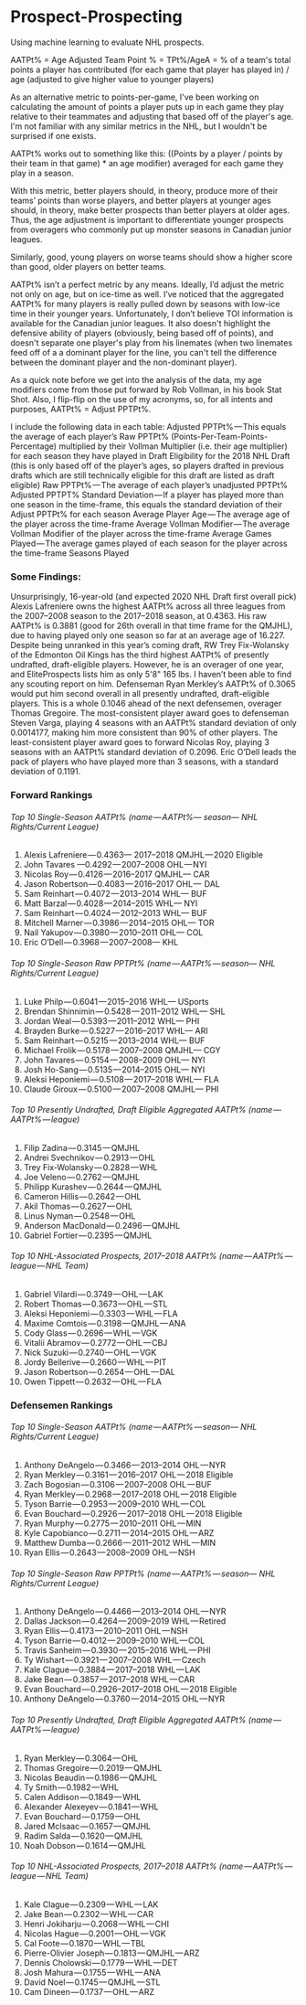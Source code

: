 # Prospect-Prospecting
Using machine learning to evaluate NHL prospects.

AATPt% = Age Adjusted Team Point % = TPt%/AgeA = % of a team's total points a player has contributed (for each game that player has played in) / age (adjusted to give higher value to younger players)

As an alternative metric to points-per-game, I've been working on calculating the amount of points a player puts up in each game they play relative to their teammates and adjusting that based off of the player's age. I'm not familiar with any similar metrics in the NHL, but I wouldn't be surprised if one exists.

AATPt% works out to something like this: ((Points by a player / points by their team in that game) * an age modifier) averaged for each game they play in a season. 

With this metric, better players should, in theory, produce more of their teams’ points than worse players, and better players at younger ages should, in theory, make better prospects than better players at older ages. Thus, the age adjustment is important to differentiate younger prospects from overagers who commonly put up monster seasons in Canadian junior leagues.

Similarly, good, young players on worse teams should show a higher score than good, older players on better teams.

AATPt% isn’t a perfect metric by any means. Ideally, I’d adjust the metric not only on age, but on ice-time as well. I’ve noticed that the aggregated AATPt% for many players is really pulled down by seasons with low-ice time in their younger years. Unfortunately, I don’t believe TOI information is available for the Canadian junior leagues. It also doesn't highlight the defensive ability of players (obviously, being based off of points), and doesn't separate one player's play from his linemates (when two linemates feed off of a a dominant player for the line, you can't tell the difference between the dominant player and the non-dominant player).

As a quick note before we get into the analysis of the data, my age modifiers come from those put forward by Rob Vollman, in his book Stat Shot. Also, I flip-flip on the use of my acronyms, so, for all intents and purposes, AATPt% = Adjust PPTPt%.

I include the following data in each table:
Adjusted PPTPt% — This equals the average of each player’s Raw PPTPt% (Points-Per-Team-Points-Percentage) multiplied by their Vollman Multiplier (i.e. their age multiplier) for each season they have played in
Draft Eligibility for the 2018 NHL Draft (this is only based off of the player’s ages, so players drafted in previous drafts which are still technically eligible for this draft are listed as draft eligible)
Raw PPTPt% — The average of each player’s unadjusted PPTPt%
Adjusted PPTPT% Standard Deviation — If a player has played more than one season in the time-frame, this equals the standard deviation of their Adjust PPTPt% for each season
Average Player Age — The average age of the player across the time-frame
Average Vollman Modifier — The average Vollman Modifier of the player across the time-frame
Average Games Played — The average games played of each season for the player across the time-frame
Seasons Played

### Some Findings:
Unsurprisingly, 16-year-old (and expected 2020 NHL Draft first overall pick) Alexis Lafreniere owns the highest AATPt% across all three leagues from the 2007–2008 season to the 2017–2018 season, at 0.4363. His raw AATPt% is 0.3881 (good for 26th overall in that time frame for the QMJHL), due to having played only one season so far at an average age of 16.227.
Despite being unranked in this year’s coming draft, RW Trey Fix-Wolansky of the Edmonton Oil Kings has the third highest AATPt% of presently undrafted, draft-eligible players. However, he is an overager of one year, and EliteProspects lists him as only 5'8" 165 lbs. I haven’t been able to find any scouting report on him.
Defenseman Ryan Merkley’s AATPt% of 0.3065 would put him second overall in all presently undrafted, draft-eligible players. This is a whole 0.1046 ahead of the next defensemen, overager Thomas Gregoire.
The most-consistent player award goes to defenseman Steven Varga, playing 4 seasons with an AATPt% standard deviation of only 0.0014177, making him more consistent than 90% of other players.
The least-consistent player award goes to forward Nicolas Roy, playing 3 seasons with an AATPt% standard deviation of 0.2096. Eric O’Dell leads the pack of players who have played more than 3 seasons, with a standard deviation of 0.1191.

### Forward Rankings

###### Top 10 Single-Season AATPt% (name — AATPt%— season— NHL Rights/Current League)
1. Alexis Lafreniere — 0.4363— 2017–2018 QMJHL — 2020 Eligible
2. John Tavares —0.4292 — 2007–2008 OHL — NYI
3. Nicolas Roy — 0.4126 — 2016–2017 QMJHL— CAR
4. Jason Robertson — 0.4083 — 2016–2017 OHL —  DAL
5. Sam Reinhart — 0.4072 — 2013–2014 WHL— BUF
6. Matt Barzal — 0.4028 — 2014–2015 WHL— NYI
7. Sam Reinhart — 0.4024 — 2012–2013 WHL— BUF
8. Mitchell Marner — 0.3986 — 2014–2015 OHL— TOR
9. Nail Yakupov — 0.3980 — 2010–2011 OHL— COL
10. Eric O’Dell — 0.3968 — 2007–2008— KHL

###### Top 10 Single-Season Raw PPTPt% (name — AATPt% — season— NHL Rights/Current League)
1. Luke Philp — 0.6041 — 2015–2016 WHL— USports
2. Brendan Shinnimin — 0.5428 — 2011–2012 WHL— SHL
3. Jordan Weal — 0.5393 — 2011–2012 WHL— PHI
4. Brayden Burke — 0.5227 — 2016–2017 WHL— ARI
5. Sam Reinhart — 0.5215 — 2013–2014 WHL— BUF
6. Michael Frolik — 0.5178 — 2007–2008 QMJHL— CGY
7. John Tavares — 0.5154 — 2008–2009 OHL— NYI
8. Josh Ho-Sang — 0.5135 — 2014–2015 OHL— NYI
9. Aleksi Heponiemi — 0.5108 — 2017–2018 WHL— FLA
10. Claude Giroux — 0.5100 — 2007–2008 QMJHL— PHI

###### Top 10 Presently Undrafted, Draft Eligible Aggregated AATPt% (name — AATPt% — league)
1. Filip Zadina — 0.3145 — QMJHL
2. Andrei Svechnikov — 0.2913 — OHL
3. Trey Fix-Wolansky — 0.2828 — WHL
4. Joe Veleno — 0.2762 — QMJHL
5. Philipp Kurashev — 0.2644 — QMJHL
6. Cameron Hillis — 0.2642 — OHL
7. Akil Thomas — 0.2627 — OHL
8. Linus Nyman — 0.2548 — OHL
9. Anderson MacDonald — 0.2496 — QMJHL
10. Gabriel Fortier — 0.2395 — QMJHL

###### Top 10 NHL-Associated Prospects, 2017–2018 AATPt% (name — AATPt% — league — NHL Team)
1. Gabriel Vilardi — 0.3749 — OHL — LAK
2. Robert Thomas — 0.3673 — OHL — STL
3. Aleksi Heponiemi — 0.3303 — WHL — FLA
4. Maxime Comtois — 0.3198 — QMJHL — ANA
5. Cody Glass — 0.2696 — WHL — VGK
6. Vitalii Abramov — 0.2772 — OHL — CBJ
7. Nick Suzuki — 0.2740 — OHL — VGK
8. Jordy Bellerive — 0.2660 — WHL — PIT
9. Jason Robertson — 0.2654 — OHL — DAL
10. Owen Tippett — 0.2632 — OHL — FLA

### Defensemen Rankings

###### Top 10 Single-Season AATPt% (name — AATPt% — season— NHL Rights/Current League)
1. Anthony DeAngelo — 0.3466 — 2013–2014 OHL — NYR
2. Ryan Merkley — 0.3161 — 2016–2017 OHL — 2018 Eligible
3. Zach Bogosian — 0.3106 — 2007–2008 OHL — BUF
4. Ryan Merkley — 0.2968 — 2017–2018 OHL — 2018 Eligible
5. Tyson Barrie — 0.2953 — 2009–2010 WHL — COL
6. Evan Bouchard — 0.2926 — 2017–2018 OHL — 2018 Eligible
7. Ryan Murphy — 0.2775 — 2010–2011 OHL — MIN
8. Kyle Capobianco — 0.2711 — 2014–2015 OHL — ARZ
9. Matthew Dumba — 0.2666 — 2011–2012 WHL — MIN
10. Ryan Ellis — 0.2643 — 2008–2009 OHL — NSH

###### Top 10 Single-Season Raw PPTPt% (name — AATPt% — season— NHL Rights/Current League)
1. Anthony DeAngelo — 0.4466 — 2013–2014 OHL — NYR
2. Dallas Jackson — 0.4264 — 2009–2019 WHL — Retired
3. Ryan Ellis — 0.4173 — 2010–2011 OHL — NSH
4. Tyson Barrie — 0.4012 — 2009–2010 WHL — COL
5. Travis Sanheim — 0.3930 — 2015–2016 WHL — PHI
6. Ty Wishart — 0.3921 — 2007–2008 WHL — Czech
7. Kale Clague — 0.3884 — 2017–2018 WHL — LAK
8. Jake Bean — 0.3857 — 2017–2018 WHL — CAR
9. Evan Bouchard — 0.2926–2017–2018 OHL — 2018 Eligible
10. Anthony DeAngelo — 0.3760 — 2014–2015 OHL — NYR

###### Top 10 Presently Undrafted, Draft Eligible Aggregated AATPt% (name — AATPt% — league)
1. Ryan Merkley — 0.3064 — OHL
2. Thomas Gregoire — 0.2019 — QMJHL
3. Nicolas Beaudin — 0.1986 — QMJHL
4. Ty Smith — 0.1982 — WHL
5. Calen Addison — 0.1849 — WHL
6. Alexander Alexeyev — 0.1841 — WHL
7. Evan Bouchard — 0.1759 — OHL
8. Jared McIsaac — 0.1657 — QMJHL
9. Radim Salda — 0.1620 — QMJHL
10. Noah Dobson — 0.1614 — QMJHL

###### Top 10 NHL-Associated Prospects, 2017–2018 AATPt% (name — AATPt% — league — NHL Team)
1. Kale Clague — 0.2309 — WHL — LAK
2. Jake Bean — 0.2302 — WHL — CAR
3. Henri Jokiharju — 0.2068 — WHL — CHI
4. Nicolas Hague — 0.2001 — OHL — VGK
5. Cal Foote — 0.1870 — WHL — TBL
6. Pierre-Olivier Joseph — 0.1813 — QMJHL — ARZ
7. Dennis Cholowski — 0.1779 — WHL — DET
8. Josh Mahura — 0.1755 — WHL — ANA
9. David Noel — 0.1745 — QMJHL — STL
10. Cam Dineen — 0.1737 — OHL — ARZ
